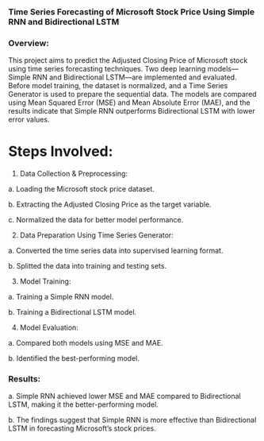 ### Time Series Forecasting of Microsoft Stock Price Using Simple RNN and Bidirectional LSTM

### Overview:
This project aims to predict the Adjusted Closing Price of Microsoft stock using time series forecasting techniques. Two deep learning models—Simple RNN and Bidirectional LSTM—are implemented and evaluated. Before model training, the dataset is normalized, and a Time Series Generator is used to prepare the sequential data. The models are compared using Mean Squared Error (MSE) and Mean Absolute Error (MAE), and the results indicate that Simple RNN outperforms Bidirectional LSTM with lower error values.

# Steps Involved:
1. Data Collection & Preprocessing:
   
a. Loading the Microsoft stock price dataset.

b. Extracting the Adjusted Closing Price as the target variable.

c. Normalized the data for better model performance.

2. Data Preparation Using Time Series Generator:

a. Converted the time series data into supervised learning format.

b. Splitted the data into training and testing sets.

3. Model Training:

a. Training a Simple RNN model.

b. Training a Bidirectional LSTM model.

4. Model Evaluation:

a. Compared both models using MSE and MAE.

b. Identified the best-performing model.

### Results:

a. Simple RNN achieved lower MSE and MAE compared to Bidirectional LSTM, making it the better-performing model.

b. The findings suggest that Simple RNN is more effective than Bidirectional LSTM in forecasting Microsoft’s stock prices.














